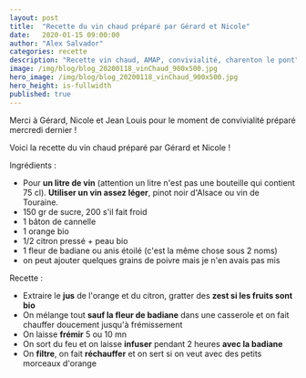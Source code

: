 ```yaml
---
layout: post
title:  "Recette du vin chaud préparé par Gérard et Nicole"
date:   2020-01-15 09:00:00
author: "Alex Salvador"
categories: recette
description: "Recette vin chaud, AMAP, convivialité, charenton le pont"
image: /img/blog/blog_20200118_vinChaud_900x500.jpg
hero_image: /img/blog/blog_20200118_vinChaud_900x500.jpg
hero_height: is-fullwidth
published: true
---
```


Merci à Gérard, Nicole et Jean Louis pour le moment de convivialité préparé mercredi dernier !

Voici la recette du vin chaud préparé par Gérard et Nicole !

Ingrédients : 
- Pour **un litre de vin** (attention un litre n'est pas une bouteille qui contient 75 cl). **Utiliser un vin assez léger**, pinot noir d'Alsace ou vin de Touraine.
- 150 gr de sucre, 200 s'il fait froid
- 1 bâton de cannelle
- 1 orange bio
- 1/2 citron pressé + peau bio
- 1 fleur de badiane ou anis étoilé (c'est la même chose sous 2 noms)
- on peut ajouter quelques grains de poivre mais je n'en avais pas mis

Recette : 
- Extraire le **jus** de l'orange et du citron, gratter des **zest si les fruits sont bio**
- On mélange tout **sauf la fleur de badiane** dans une casserole et on fait chauffer doucement jusqu'à frémissement
- On laisse **frémir** 5 ou 10 mn
- On sort du feu et on laisse **infuser** pendant 2 heures **avec la badiane**
- On **filtre**, on fait **réchauffer** et on sert si on veut avec des petits morceaux d'orange



 


